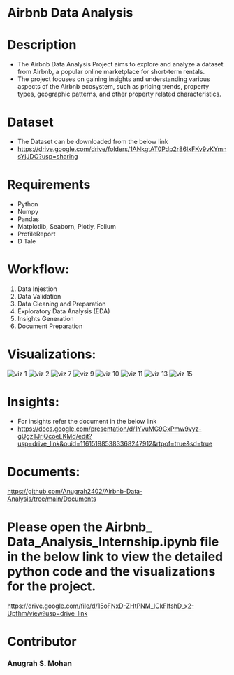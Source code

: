 # Airbnb Data Analysis

# Description
* The Airbnb Data Analysis Project aims to explore and analyze a dataset from Airbnb, a popular online marketplace for short-term rentals.
* The project focuses on gaining insights and understanding various aspects of the Airbnb ecosystem, such as pricing trends, property types, geographic patterns, and other property related characteristics.

# Dataset
* The Dataset can be downloaded from the below link
* https://drive.google.com/drive/folders/1ANkgtAT0Pdp2r86IxFKv9vKYmnsYjJDO?usp=sharing

# Requirements
* Python
* Numpy
* Pandas
* Matplotlib, Seaborn, Plotly, Folium
* ProfileReport
* D Tale
  
#  Workflow:
1. Data Injestion
2. Data Validation
3. Data Cleaning and Preparation
4. Exploratory Data Analysis (EDA)
5. Insights Generation
6. Document Preparation

# Visualizations:
![viz 1](https://github.com/Anugrah2402/Airbnb-Data-Analysis/assets/114797140/aafd2426-4ae6-4306-b883-c05b7b5cce11)
![viz 2](https://github.com/Anugrah2402/Airbnb-Data-Analysis/assets/114797140/cc18d2d1-c270-45aa-81c7-3ae367978c41)
![viz 7](https://github.com/Anugrah2402/Airbnb-Data-Analysis/assets/114797140/c160742b-2479-4c56-a3cc-85ed556fb629)
![viz 9](https://github.com/Anugrah2402/Airbnb-Data-Analysis/assets/114797140/fd0530ef-3e16-4bff-aaef-f1c2a9938045)
![viz 10](https://github.com/Anugrah2402/Airbnb-Data-Analysis/assets/114797140/2d638442-49ba-421f-a07d-9997880e6edc)
![viz 11](https://github.com/Anugrah2402/Airbnb-Data-Analysis/assets/114797140/77948a45-643c-4d30-871b-7e41f106e30b)
![viz 13](https://github.com/Anugrah2402/Airbnb-Data-Analysis/assets/114797140/8c8aa4bf-5985-40e0-973e-2d39797b2509)
![viz 15](https://github.com/Anugrah2402/Airbnb-Data-Analysis/assets/114797140/6e4b5905-19b0-42bd-8231-317eaa5ddede)

# Insights:
* For insights refer the document in the below link
* https://docs.google.com/presentation/d/1YvuMG9GxPmw9vyz-gUgzTJrjQcoeLKMd/edit?usp=drive_link&ouid=116151985383368247912&rtpof=true&sd=true

# Documents:
https://github.com/Anugrah2402/Airbnb-Data-Analysis/tree/main/Documents

# Please open the Airbnb_ Data_Analysis_Internship.ipynb file in the below link to view the detailed python code and the visualizations for the project.
https://drive.google.com/file/d/15oFNxD-ZHtPNM_ICkFIfshD_x2-Upfhm/view?usp=drive_link

# Contributor
### Anugrah S. Mohan
